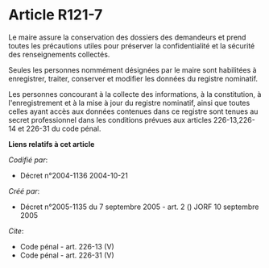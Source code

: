 # Article R121-7

Le maire assure la conservation des dossiers des demandeurs et prend toutes les précautions utiles pour préserver la
confidentialité et la sécurité des renseignements collectés. 

Seules les personnes nommément désignées par le maire sont habilitées à enregistrer, traiter, conserver et modifier les
données du registre nominatif. 

Les personnes concourant à la collecte des informations, à la constitution, à l'enregistrement et à la mise à jour du
registre nominatif, ainsi que toutes celles ayant accès aux données contenues dans ce registre sont tenues au secret
professionnel dans les conditions prévues aux articles 226-13,226-14 et 226-31 du code pénal.

**Liens relatifs à cet article**

_Codifié par_:

  - Décret n°2004-1136 2004-10-21

_Créé par_:

  - Décret n°2005-1135 du 7 septembre 2005 - art. 2 () JORF 10 septembre 2005

_Cite_:

  - Code pénal - art. 226-13 (V)
  - Code pénal - art. 226-31 (V)
